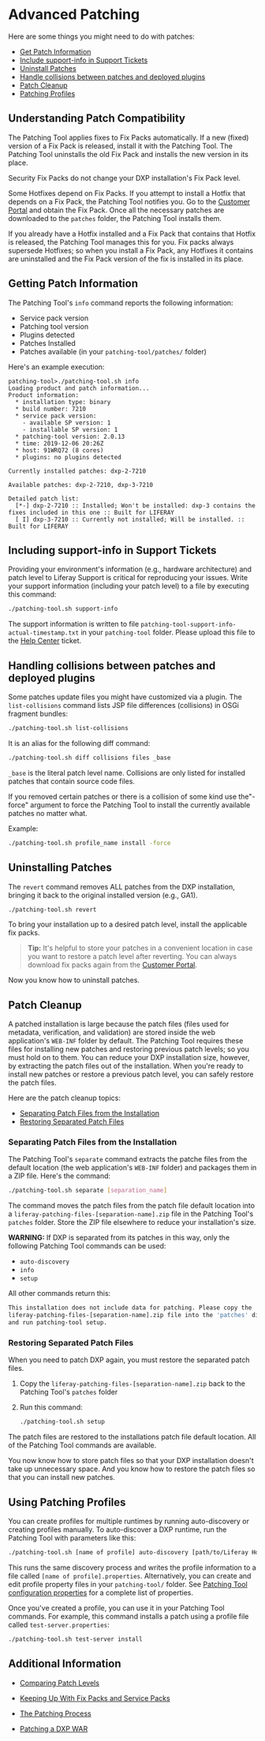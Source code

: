 # Advanced Patching

Here are some things you might need to do with patches:

* [Get Patch Information](#getting-patch-information)
* [Include support-info in Support Tickets](#including-support-info-in-support-tickets)
* [Uninstall Patches](#uninstalling-patches)
* [Handle collisions between patches and deployed plugins](#handling-collisions-between-patches-and-deployed-plugins)
* [Patch Cleanup](#patch-cleanup)
* [Patching Profiles](#patching-profiles)

## Understanding Patch Compatibility 

The Patching Tool applies fixes to Fix Packs automatically. If a new (fixed) version of a Fix Pack is released, install it with the Patching Tool. The Patching Tool uninstalls the old Fix Pack and installs the new version in its place. 

<!-- TODO where to put this next sentence? jhinkey -->

Security Fix Packs do not change your DXP installation's Fix Pack level.

Some Hotfixes depend on Fix Packs. If you attempt to install a Hotfix that depends on a Fix Pack, the Patching Tool notifies you. Go to the [Customer Portal](https://customer.liferay.com/downloads) and obtain the Fix Pack. Once all the necessary patches are downloaded to the `patches` folder, the Patching Tool installs them.

If you already have a Hotfix installed and a Fix Pack that contains that Hotfix is released, the Patching Tool manages this for you. Fix packs always supersede Hotfixes; so when you install a Fix Pack, any Hotfixes it contains are uninstalled and the Fix Pack version of the fix is installed in its place. 

## Getting Patch Information 

The Patching Tool's `info` command reports the following information:

- Service pack version 
- Patching tool version 
- Plugins detected 
- Patches Installed
- Patches available (in your `patching-tool/patches/` folder)

Here's an example execution:

``` 
patching-tool>./patching-tool.sh info
Loading product and patch information...
Product information:
  * installation type: binary
  * build number: 7210
  * service pack version:
    - available SP version: 1
    - installable SP version: 1
  * patching-tool version: 2.0.13
  * time: 2019-12-06 20:26Z
  * host: 91WRQ72 (8 cores)
  * plugins: no plugins detected

Currently installed patches: dxp-2-7210

Available patches: dxp-2-7210, dxp-3-7210

Detailed patch list:
  [*-] dxp-2-7210 :: Installed; Won't be installed: dxp-3 contains the fixes included in this one :: Built for LIFERAY
  [ I] dxp-3-7210 :: Currently not installed; Will be installed. :: Built for LIFERAY
```

## Including support-info in Support Tickets

Providing your environment's information (e.g., hardware architecture) and patch level to Liferay Support is critical for reproducing your issues. Write your support information (including your patch level) to a file by executing this command: 

```bash
./patching-tool.sh support-info
```

The support information is written to file `patching-tool-support-info-actual-timestamp.txt` in your `patching-tool` folder. Please upload this file to the [Help Center](https://help.liferay.com/hc) ticket.

## Handling collisions between patches and deployed plugins

Some patches update files you might have customized via a plugin. The `list-collisions` command lists  JSP file differences (collisions) in OSGi fragment bundles:

```bash
./patching-tool.sh list-collisions
```

It is an alias for the following diff command:

```bash
./patching-tool.sh diff collisions files _base
```

`_base` is the literal patch level name. Collisions are only listed for
installed patches that contain source code files. 

If you removed certain patches or there is a collision of some kind use the"-force" argument to force the Patching Tool to install the currently available patches no matter what.

Example:

```bash
./patching-tool.sh profile_name install -force
```

## Uninstalling Patches 

The `revert` command removes ALL patches from the DXP installation, bringing it back to the original installed version (e.g., GA1).

```bash
./patching-tool.sh revert
```

To bring your installation up to a desired patch level, install the applicable fix packs.

> **Tip:** It's helpful to store your patches in a convenient location in case you want to restore a patch level after reverting. You can always download fix packs again from the [Customer Portal](https://customer.liferay.com/downloads).

Now you know how to uninstall patches. 

## Patch Cleanup 

A patched installation is large because the patch files (files used for metadata, verification, and validation) are stored inside the web application's `WEB-INF` folder by default. The Patching Tool requires these files for installing new patches and restoring previous patch levels; so you must hold on to them. You can reduce your DXP installation size, however, by extracting the patch files out of the installation. When you're ready to install new patches or restore a previous patch level, you can safely restore the patch files. 

Here are the patch cleanup topics:

* [Separating Patch Files from the Installation](#separating-patch-files-from-the-installation)
* [Restoring Separated Patch Files](#restoring-separated-patch-files)

### Separating Patch Files from the Installation

The Patching Tool's `separate` command extracts the patche files from the default location (the web application's `WEB-INF` folder) and packages them in a ZIP file. Here's the command:

```bash
./patching-tool.sh separate [separation_name] 
```

The command moves the patch files from the patch file default location into a `liferay-patching-files-[separation-name].zip` file in the Patching Tool's `patches` folder. Store the ZIP file elsewhere to reduce your installation's size. 

**WARNING:** If DXP is separated from its patches in this way, only the following Patching Tool commands can be used:

- `auto-discovery`
- `info`
- `setup`

All other commands return this:

```bash
This installation does not include data for patching. Please copy the
liferay-patching-files-[separation-name].zip file into the 'patches' directory
and run patching-tool setup. 
```

### Restoring Separated Patch Files
 
When you need to patch DXP again, you must restore the separated patch files. 

1. Copy the `liferay-patching-files-[separation-name].zip` back to the Patching Tool's `patches` folder

1. Run this command:

    ```bash 
    ./patching-tool.sh setup
    ```

The patch files are restored to the installations patch file default location. All of the Patching Tool commands are available. 

You now know how to store patch files so that your DXP installation doesn't take up unnecessary space. And you know how to restore the patch files so that you can install new patches. 

## Using Patching Profiles 

You can create profiles for multiple runtimes by running auto-discovery or creating profiles manually. To auto-discover a DXP runtime, run the Patching Tool with parameters like this: 

```bash
./patching-tool.sh [name of profile] auto-discovery [path/to/Liferay Home]
```

This runs the same discovery process and writes the profile information to a file called `[name of profile].properties`. Alternatively, you can create and edit profile property files in your `patching-tool/` folder. See [Patching Tool configuration properties](../../14-reference/08-patching-tool-configuration-properties.md) for a complete list of properties. 

Once you've created a profile, you can use it in your Patching Tool commands. For example, this command installs a patch using a profile file called `test-server.properties`:

```bash
./patching-tool.sh test-server install 
```

## Additional Information

* [Comparing Patch Levels](../../14-reference/07-comparing-patch-levels.md) 

* [Keeping Up With Fix Packs and Service Packs](./08-keeping-up-with-fix-packs.md)

* [The Patching Process](./03-the-patching-process.md)

* [Patching a DXP WAR](./patching-dxp-on-an-application-server.md)
